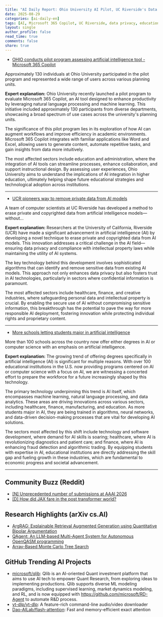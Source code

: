 ```yaml
---
title: "AI Daily Report: Ohio University AI Pilot, UC Riverside's Data Removal Innovation, and Expanding AI Degree Programs (2025-08-29)"
date: 2025-08-29
categories: [ai-daily-en]
tags: [AI, Microsoft 365 Copilot, UC Riverside, data privacy, education, artificial intelligence degrees, higher education]
layout: single
author_profile: false
read_time: true
comments: false
share: true
---
```

- [OHIO conducts pilot program assessing artificial intelligence tool - Microsoft 365 Copilot](https://www.ohio.edu/news/2025/08/ohio-conducts-pilot-program-assessing-artificial-intelligence-tool-microsoft-365)

Approximately 130 individuals at Ohio University participated in the pilot program and represented a wide range of users across various planning units.

**Expert explanation:**
Ohio University recently launched a pilot program to evaluate Microsoft 365 Copilot, an AI tool designed to enhance productivity by leveraging natural language processing and machine learning. This initiative included approximately 130 participants from diverse departments, showcasing a broad spectrum of use cases across the university's planning units.

The significance of this pilot program lies in its exploration of how AI can augment workflows and improve efficiency in academic environments. Microsoft 365 Copilot integrates with familiar applications like Word and Excel, allowing users to generate content, automate repetitive tasks, and gain insights from data more intuitively.

The most affected sectors include education and administration, where the integration of AI tools can streamline processes, enhance collaboration, and support instructional design. By assessing user experiences, Ohio University aims to understand the implications of AI integration in higher education, ultimately helping shape future educational strategies and technological adoption across institutions.

---
- [UCR pioneers way to remove private data from AI models](https://news.ucr.edu/articles/2025/08/28/ucr-pioneers-way-remove-private-data-ai-models)

A team of computer scientists at UC Riverside has developed a method to erase private and copyrighted data from artificial intelligence models—without...

**Expert explanation:**
Researchers at the University of California, Riverside (UCR) have made a significant advancement in artificial intelligence (AI) by developing a novel technique to erase private and copyrighted data from AI models. This innovation addresses a critical challenge in the AI field—ensuring data privacy and compliance with intellectual property laws while maintaining the utility of AI systems.

The key technology behind this development involves sophisticated algorithms that can identify and remove sensitive data from existing AI models. This approach not only enhances data privacy but also fosters trust in AI technologies, particularly in sectors where confidential information is paramount.

The most affected sectors include healthcare, finance, and creative industries, where safeguarding personal data and intellectual property is crucial. By enabling the secure use of AI without compromising sensitive information, this breakthrough has the potential to pave the way for more responsible AI deployment, fostering innovation while protecting individual rights and proprietary content.

---
- [More schools letting students major in artificial intelligence](https://spectrumlocalnews.com/nc/triad/education/2025/08/28/majoring-in-artificial-intelligence)

More than 100 schools across the country now offer either degrees in AI or computer science with an emphasis on artificial intelligence.

**Expert explanation:**
The growing trend of offering degrees specifically in artificial intelligence (AI) is significant for multiple reasons. With over 100 educational institutions in the U.S. now providing programs centered on AI or computer science with a focus on AI, we are witnessing a concerted effort to prepare the workforce for a future increasingly shaped by this technology.

The primary technology underpinning this trend is AI itself, which encompasses machine learning, natural language processing, and data analytics. These areas are driving innovations across various sectors, including healthcare, finance, manufacturing, and education. As more students major in AI, they are being trained in algorithms, neural networks, and data-driven decision-making processes that are vital for developing AI solutions.

The sectors most affected by this shift include technology and software development, where demand for AI skills is soaring; healthcare, where AI is revolutionizing diagnostics and patient care; and finance, where AI is enhancing fraud detection and algorithmic trading. By equipping students with expertise in AI, educational institutions are directly addressing the skill gap and fueling growth in these industries, which are fundamental to economic progress and societal advancement.

---

## Community Buzz (Reddit)
- [[N] Unprecedented number of submissions at AAAI 2026](https://www.reddit.com/r/MachineLearning/comments/1n1wm8n/n_unprecedented_number_of_submissions_at_aaai_2026/)
- [[D] How did JAX fare in the post transformer world?](https://www.reddit.com/r/MachineLearning/comments/1mybwih/d_how_did_jax_fare_in_the_post_transformer_world/)

## Research Highlights (arXiv cs.AI)
- [ArgRAG: Explainable Retrieval Augmented Generation using Quantitative Bipolar Argumentation](https://arxiv.org/abs/2508.20131)
- [QAgent: An LLM-based Multi-Agent System for Autonomous OpenQASM programming](https://arxiv.org/abs/2508.20134)
- [Array-Based Monte Carlo Tree Search](https://arxiv.org/abs/2508.20140)

## GitHub Trending AI Projects
- [microsoft/qlib](microsoft/qlib): Qlib is an AI-oriented Quant investment platform that aims to use AI tech to empower Quant Research, from exploring ideas to implementing productions. Qlib supports diverse ML modeling paradigms, including supervised learning, market dynamics modeling, and RL, and is now equipped with https://github.com/microsoft/RD-Agent to automate R&D process.
- [yt-dlp/yt-dlp](yt-dlp/yt-dlp): A feature-rich command-line audio/video downloader
- [Dao-AILab/flash-attention](Dao-AILab/flash-attention): Fast and memory-efficient exact attention
